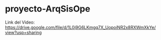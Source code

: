 # proyecto-ArqSisOpe

Link del Video: https://drive.google.com/file/d/1L0j9G6LKmgq7X_UopoiNR2x8RXWmXkYe/view?usp=sharing

